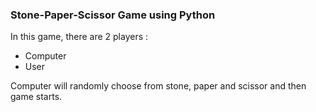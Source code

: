  <h3>Stone-Paper-Scissor Game using Python</h3>
    In this game, there are 2 players :
    <ul>
       <li>Computer</li>
       <li>User</li>
    </ul>
    Computer will randomly choose from stone, paper and scissor and then game starts.
 
  

